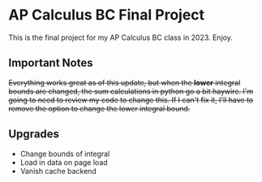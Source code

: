 # AP Calculus BC Final Project

This is the final project for my AP Calculus BC class in 2023. Enjoy.

## Important Notes

~~Everything works great as of this update, but when the **lower** integral bounds are changed, the sum calculations in python go a bit haywire. I'm going to need to review my code to change this. If I can't fix it, I'll have to remove the option to change the lower integral bound.~~

## Upgrades

* Change bounds of integral
* Load in data on page load
* Vanish cache backend